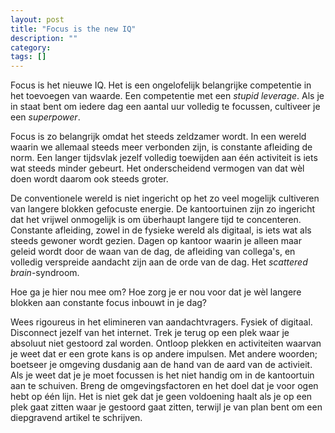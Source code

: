 ```yaml
---
layout: post
title: "Focus is the new IQ"
description: ""
category: 
tags: []
---
```


Focus is het nieuwe IQ. Het is een ongelofelijk belangrijke competentie in het toevoegen van waarde. Een competentie met een *stupid leverage*. Als je in staat bent om iedere dag een aantal uur volledig te focussen, cultiveer je een *superpower*.

Focus is zo belangrijk omdat het steeds zeldzamer wordt. In een wereld waarin we allemaal steeds meer verbonden zijn, is constante afleiding de norm. Een langer tijdsvlak jezelf volledig toewijden aan één activiteit is iets wat steeds minder gebeurt. Het onderscheidend vermogen van dat wèl doen wordt daarom ook steeds groter. 

De conventionele wereld is niet ingericht op het zo veel mogelijk cultiveren van langere blokken gefocuste energie. De kantoortuinen zijn zo ingericht dat het vrijwel onmogelijk is om überhaupt langere tijd te concenteren. Constante afleiding, zowel in de fysieke wereld als digitaal, is iets wat als steeds gewoner wordt gezien. Dagen op kantoor waarin je alleen maar geleid wordt door de waan van de dag, de afleiding van collega's, en volledig verspreide aandacht zijn aan de orde van de dag. Het *scattered brain*-syndroom. 

Hoe ga je hier nou mee om? Hoe zorg je er nou voor dat je wèl langere blokken aan constante focus inbouwt in je dag?

Wees rigoureus in het elimineren van aandachtvragers. Fysiek of digitaal. Disconnect jezelf van het internet. Trek je terug op een plek waar je absoluut niet gestoord zal worden. Ontloop plekken en activiteiten waarvan je weet dat er een grote kans is op andere impulsen. Met andere woorden; boetseer je omgeving dusdanig aan de hand van de aard van de activieit. Als je weet dat je je moet focussen is het niet handig om in de kantoortuin aan te schuiven. Breng de omgevingsfactoren en het doel dat je voor ogen hebt op één lijn. Het is niet gek dat je geen voldoening haalt als je op een plek gaat zitten waar je gestoord gaat zitten, terwijl je van plan bent om een diepgravend artikel te schrijven.

